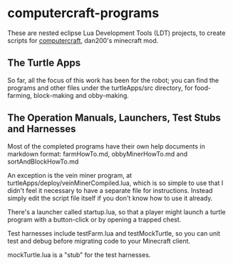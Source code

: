 computercraft-programs
======================

These are nested eclipse Lua Development Tools (LDT) projects, to create scripts for [computercraft](http://www.computercraft.info/), dan200's minecraft mod. 

## The Turtle Apps
So far, all the focus of this work has been for the robot; you can find the programs and other files under the turtleApps/src directory, for food-farming, block-making
and obby-making.


## The Operation Manuals, Launchers, Test Stubs and Harnesses

Most of the completed programs have their own help documents in markdown format: farmHowTo.md, obbyMinerHowTo.md and sortAndBlockHowTo.md

An exception is the vein miner program, at turtleApps/deploy/veinMinerCompiled.lua, which is so simple to use that I didn't feel it necessary to have a separate file for instructions.  Instead simply edit the script file itself if you don't know how to use it already.

There's a launcher called startup.lua, so that a player might launch a turtle program with a button-click or by opening a trapped chest.

Test harnesses include testFarm.lua and testMockTurtle, so you can unit test and debug before migrating code to your Minecraft client.

mockTurtle.lua is a "stub" for the test harnesses.  
